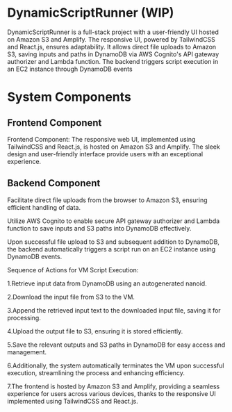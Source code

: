 # DynamicScriptRunner (WIP)
DynamicScriptRunner is a full-stack project with a user-friendly UI hosted on Amazon S3 and Amplify. The responsive UI, powered by TailwindCSS and React.js, ensures adaptability. It allows direct file uploads to Amazon S3, saving inputs and paths in DynamoDB via AWS Cognito's API gateway authorizer and Lambda function. The backend triggers script execution in an EC2 instance through DynamoDB events

# System Components 

## Frontend Component 

Frontend Component:
The responsive web UI, implemented using TailwindCSS and React.js, is hosted on Amazon S3 and Amplify. The sleek design and user-friendly interface provide users with an exceptional experience.

## Backend Component 

Facilitate direct file uploads from the browser to Amazon S3, ensuring efficient handling of data.

Utilize AWS Cognito to enable secure API gateway authorizer and Lambda function to save inputs and S3 paths into DynamoDB effectively.

Upon successful file upload to S3 and subsequent addition to DynamoDB, the backend automatically triggers a script run on an EC2 instance using DynamoDB events.

Sequence of Actions for VM Script Execution:

1.Retrieve input data from DynamoDB using an autogenerated nanoid.

2.Download the input file from S3 to the VM.

3.Append the retrieved input text to the downloaded input file, saving it for processing.

4.Upload the output file to S3, ensuring it is stored efficiently.

5.Save the relevant outputs and S3 paths in DynamoDB for easy access and management.

6.Additionally, the system automatically terminates the VM upon successful execution, streamlining the process and enhancing efficiency. 

7.The frontend is hosted by Amazon S3 and Amplify, providing a seamless experience for users across various devices, thanks to the responsive UI implemented using TailwindCSS and React.js. 
